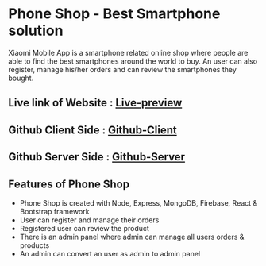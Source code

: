 # Phone Shop - Best Smartphone solution

Xiaomi Mobile App is a smartphone related online shop where people are able to find the best smartphones around the world to buy. An user can also register, manage his/her orders and can review the smartphones they bought.

## Live link of Website : [Live-preview](https://xiaomi-mobile-corner841.netlify.app)
## Github Client Side : [Github-Client](https://github.com/mahmud841/xiaomi-mobile-client)
## Github Server Side : [Github-Server](https://github.com/mahmud841/xiaomi-mobile-server)

<!-- #### Phone Shop Client Code Link: [https://github.com/programming-hero-web-course-4/niche-website-client-side-Rupok-Koiry](https://github.com/programming-hero-web-course-4/niche-website-client-side-Rupok-Koiry)

#### Phone Shop Server Code Link: [https://github.com/programming-hero-web-course-4/niche-website-server-side-Rupok-Koiry](https://github.com/programming-hero-web-course-4/niche-website-server-side-Rupok-Koiry)

#### Phone Shop Heroku Smartphones API: [https://guarded-hamlet-19613.herokuapp.com/phones](https://guarded-hamlet-19613.herokuapp.com/phones)

#### Phone Shop Heroku Orders API: [https://guarded-hamlet-19613.herokuapp.com/orders](https://guarded-hamlet-19613.herokuapp.com/orders)

#### Phone Shop Heroku Reviews API: [https://guarded-hamlet-19613.herokuapp.com/reviews](https://guarded-hamlet-19613.herokuapp.com/reviews)

#### Phone Shop Heroku Users API: [https://guarded-hamlet-19613.herokuapp.com/users](https://guarded-hamlet-19613.herokuapp.com/users) -->

## Features of Phone Shop

- Phone Shop is created with Node, Express, MongoDB, Firebase, React & Bootstrap framework
- User can register and manage their orders
- Registered user can review the product
- There is an admin panel where admin can manage all users orders & products
- An admin can convert an user as admin to admin panel
